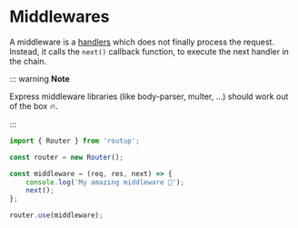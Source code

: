 # Middlewares

A middleware is a [handlers](./handler.md) which does not finally process the request. 
Instead, it calls the `next()` callback function, to execute the next handler in the chain.

::: warning **Note**

Express middleware libraries (like body-parser, multer, ...) should work out of the box 🔥.

:::

```typescript
import { Router } from 'routup';

const router = new Router();

const middleware = (req, res, next) => {
    console.log('My amazing middleware 🥳');
    next();
};

router.use(middleware);
```
